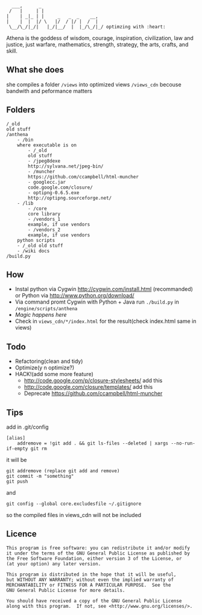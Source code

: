       ___,      _                       
     /   |     | |                      
    |    | _|_ | |     _   _  _    __,  
    |    |  |  |/ \   |/  / |/ |  /  |  
     \__/\_/|_/|   |_/|__/  |  |_/\_/|_/ optimzing with :heart:

Athena is the goddess of wisdom, courage, inspiration, civilization, law and justice, just warfare, mathematics, strength, strategy, the arts, crafts, and skill. 

## What she does

she compiles a folder `/views` into optimized views `/views_cdn` becouse bandwith and peformance matters

## Folders

    /_old
    old stuff
    /anthena
        - /bin
        where executable is on
            - /_old 
            old stuff
            - /jpeg8dexe
            http://sylvana.net/jpeg-bin/
            - /muncher
            https://github.com/ccampbell/html-muncher
            - googlecc.jar
            code.google.com/closure/
            - optipng-0.6.5.exe
            http://optipng.sourceforge.net/
        - /lib
            - /core 
            core library
            - /vendors_1
            example, if use vendors
            - /vendors_2
            example, if use vendors
        python scripts
        - /_old old stuff
        - /wiki docs
    /build.py

## How

- Instal python via Cygwin http://cygwin.com/install.html (recommanded) or Python via http://www.python.org/download/
- Via command promt Cygwin with Python + Java run `./build.py` in `/engine/scripts/anthena`
- *Magic happens here*
- Check in `views_cdn/*/index.html` for the result(check index.html same in views)

## Todo

- Refactoring(clean and tidy)
- Optimize(y n optimize?)
- HACK!(add some more feature)
    - http://code.google.com/p/closure-stylesheets/ add this
    - http://code.google.com/closure/templates/ add this
    - Deprecate https://github.com/ccampbell/html-muncher

## Tips

add in .git/config

    [alias]
        addremove = !git add . && git ls-files --deleted | xargs --no-run-if-empty git rm

it will be

    git addremove (replace git add and remove)
    git commit -m "something"
    git push

and

    git config --global core.excludesfile ~/.gitignore

so the compiled files in views_cdn will not be included

## Licence

    This program is free software: you can redistribute it and/or modify
    it under the terms of the GNU General Public License as published by
    the Free Software Foundation, either version 3 of the License, or
    (at your option) any later version.

    This program is distributed in the hope that it will be useful,
    but WITHOUT ANY WARRANTY; without even the implied warranty of
    MERCHANTABILITY or FITNESS FOR A PARTICULAR PURPOSE.  See the
    GNU General Public License for more details.

    You should have received a copy of the GNU General Public License
    along with this program.  If not, see <http://www.gnu.org/licenses/>.
